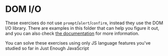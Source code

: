 # DOM I/O

These exercises do not use `prompt`/`alert`/`confirm`, instead they use the DOM
I/O library. There are examples in this folder that can help you figure it out,
and you can also check [the documentation](../../../lib/dom-io/DOCS.md) for more
information.

You can solve these exercises using only JS language features you've studied so
far in Just Enough JavaScript
